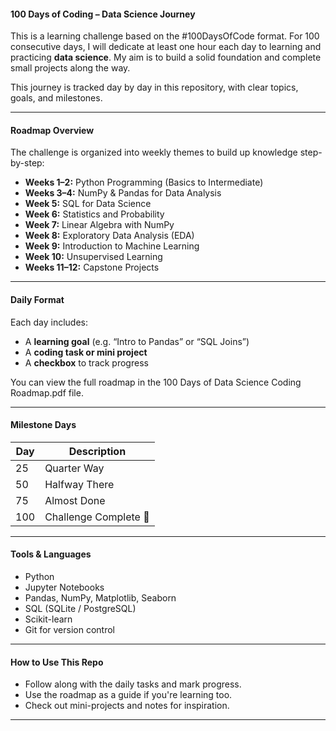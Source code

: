 #### 100 Days of Coding – Data Science Journey

This is a learning challenge based on the #100DaysOfCode format. For 100 consecutive days, I will dedicate at least one hour each day to learning and practicing **data science**. My aim is to build a solid foundation and complete small projects along the way.

This journey is tracked day by day in this repository, with clear topics, goals, and milestones.

---

#### Roadmap Overview

The challenge is organized into weekly themes to build up knowledge step-by-step:

- **Weeks 1–2:** Python Programming (Basics to Intermediate)
- **Weeks 3–4:** NumPy & Pandas for Data Analysis
- **Week 5:** SQL for Data Science
- **Week 6:** Statistics and Probability
- **Week 7:** Linear Algebra with NumPy
- **Week 8:** Exploratory Data Analysis (EDA)
- **Week 9:** Introduction to Machine Learning
- **Week 10:** Unsupervised Learning
- **Weeks 11–12:** Capstone Projects

---

#### Daily Format

Each day includes:
- A **learning goal** (e.g. “Intro to Pandas” or “SQL Joins”)
- A **coding task or mini project**
- A **checkbox** to track progress

You can view the full roadmap in the 100 Days of Data Science Coding Roadmap.pdf file.

---

#### Milestone Days

| Day  | Description           |
|------|------------------------|
| 25   | Quarter Way          |
| 50   | Halfway There        |
| 75   | Almost Done         |
| 100  | Challenge Complete 🏁 |

---

#### Tools & Languages

- Python
- Jupyter Notebooks
- Pandas, NumPy, Matplotlib, Seaborn
- SQL (SQLite / PostgreSQL)
- Scikit-learn
- Git for version control

---

#### How to Use This Repo

- Follow along with the daily tasks and mark progress.
- Use the roadmap as a guide if you're learning too.
- Check out mini-projects and notes for inspiration.

---

